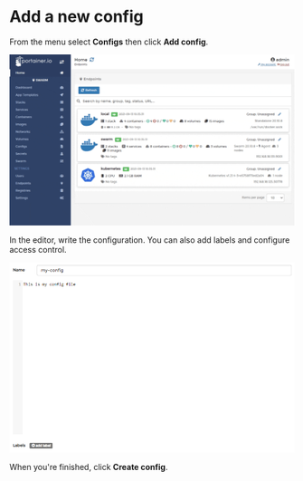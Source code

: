 # Add a new config

From the menu select **Configs** then click **Add config**.

![](../../../.gitbook/assets/configs-add-1.gif)

 In the editor, write the configuration. You can also add labels and configure access control.

![](../../../.gitbook/assets/configs-add-2.png)

When you're finished, click **Create config**.



